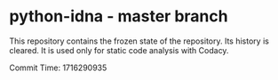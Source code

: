 # python-idna - master branch

This repository contains the frozen state of the repository.
Its history is cleared. It is used only for static code
analysis with Codacy.

Commit Time: 1716290935